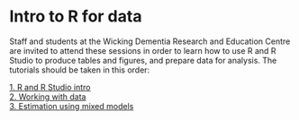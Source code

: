 # Intro to R for data

Staff and students at the Wicking Dementia Research and Education Centre are invited to attend these sessions in order to learn how to use R and R Studio to produce tables and figures, and prepare data for analysis. The tutorials should be taken in this order:  
  
[1. R and R Studio intro](https://github.com/ABindoff/R_tutorials/blob/master/1_R_Studio.md)  
[2. Working with data](https://github.com/ABindoff/R_tutorials/blob/master/2_Data.md)  
[3. Estimation using mixed models](https://github.com/ABindoff/R_tutorials/blob/master/3_Estimation.md)
